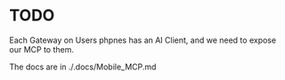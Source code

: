 # TODO

Each Gateway on Users phpnes has an AI Client, and we need to expose our MCP to them.

The docs are in ./.docs/Mobile_MCP.md




